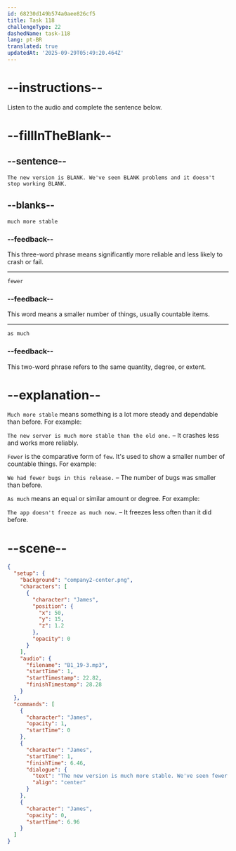```yaml
---
id: 68230d149b574a0aee826cf5
title: Task 118
challengeType: 22
dashedName: task-118
lang: pt-BR
translated: true
updatedAt: '2025-09-29T05:49:20.464Z'
---
```


<!-- (Audio) James: The new version is much more stable. We've seen fewer problems and it doesn't stop working as much. -->

# --instructions--

Listen to the audio and complete the sentence below.

# --fillInTheBlank--

## --sentence--

`The new version is BLANK. We've seen BLANK problems and it doesn't stop working BLANK.`

## --blanks--

`much more stable`

### --feedback--

This three-word phrase means significantly more reliable and less likely to crash or fail.

---

`fewer`

### --feedback--

This word means a smaller number of things, usually countable items.

---

`as much`

### --feedback--

This two-word phrase refers to the same quantity, degree, or extent.

# --explanation--

`Much more stable` means something is a lot more steady and dependable than before. For example:

`The new server is much more stable than the old one.` – It crashes less and works more reliably.

`Fewer` is the comparative form of `few`. It's used to show a smaller number of countable things. For example:

`We had fewer bugs in this release.` – The number of bugs was smaller than before.

`As much` means an equal or similar amount or degree. For example:

`The app doesn't freeze as much now.` – It freezes less often than it did before.

# --scene--

```json
{
  "setup": {
    "background": "company2-center.png",
    "characters": [
      {
        "character": "James",
        "position": {
          "x": 50,
          "y": 15,
          "z": 1.2
        },
        "opacity": 0
      }
    ],
    "audio": {
      "filename": "B1_19-3.mp3",
      "startTime": 1,
      "startTimestamp": 22.82,
      "finishTimestamp": 28.28
    }
  },
  "commands": [
    {
      "character": "James",
      "opacity": 1,
      "startTime": 0
    },
    {
      "character": "James",
      "startTime": 1,
      "finishTime": 6.46,
      "dialogue": {
        "text": "The new version is much more stable. We've seen fewer problems and it doesn't stop working as much.",
        "align": "center"
      }
    },
    {
      "character": "James",
      "opacity": 0,
      "startTime": 6.96
    }
  ]
}
```
